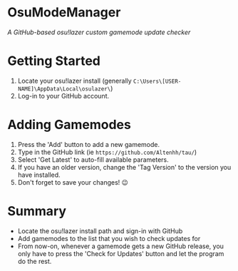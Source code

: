 # OsuModeManager
*A GitHub-based osu!lazer custom gamemode update checker*

# Getting Started
1. Locate your osu!lazer install (generally `C:\Users\[USER-NAME]\AppData\Local\osulazer\`)
2. Log-in to your GitHub account.

# Adding Gamemodes
1. Press the 'Add' button to add a new gamemode.
2. Type in the GitHub link (ie `https://github.com/Altenhh/tau/`)
3. Select 'Get Latest' to auto-fill available parameters.
4. If you have an older version, change the 'Tag Version' to the version you have installed.
5. Don't forget to save your changes! 😉

# Summary
- Locate the osu!lazer install path and sign-in with GitHub
- Add gamemodes to the list that you wish to check updates for
- From now-on, whenever a gamemode gets a new GitHub release, you only have to press the 'Check for Updates' button and let the program do the rest.
